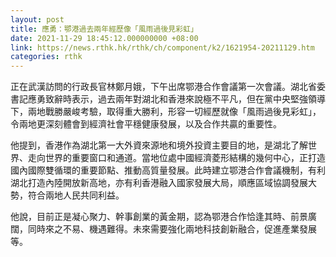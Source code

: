 ```yaml
---
layout: post
title: 應勇：鄂港過去兩年經歷像「風雨過後見彩虹」
date: 2021-11-29 18:45:12.000000000 +08:00
link: https://news.rthk.hk/rthk/ch/component/k2/1621954-20211129.htm
categories: rthk
---
```


正在武漢訪問的行政長官林鄭月娥，下午出席鄂港合作會議第一次會議。湖北省委書記應勇致辭時表示，過去兩年對湖北和香港來說極不平凡，但在黨中央堅強領導下，兩地戰勝嚴峻考驗，取得重大勝利，形容一切經歷就像「風雨過後見彩虹」，令兩地更深刻體會到經濟社會平穩健康發展，以及合作共贏的重要性。

他提到，香港作為湖北第一大外資來源地和境外投資主要目的地，是湖北了解世界、走向世界的重要窗口和通道。當地位處中國經濟菱形結構的幾何中心，正打造國內國際雙循環的重要節點、推動高質量發展。此時建立鄂港合作會議機制，有利湖北打造內陸開放新高地，亦有利香港融入國家發展大局，順應區域協調發展大勢，符合兩地人民共同利益。

他說，目前正是凝心聚力、幹事創業的黃金期，認為鄂港合作恰逢其時、前景廣闊，同時來之不易、機遇難得。未來需要強化兩地科技創新融合，促進產業發展等。
